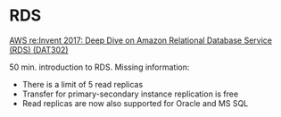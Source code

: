 # RDS

[AWS re:Invent 2017: Deep Dive on Amazon Relational Database Service (RDS) (DAT302)](https://www.youtube.com/watch?v=TJxC-B9Q9tQ)

50 min. introduction to RDS.
Missing information:
- There is a limit of 5 read replicas
- Transfer for primary-secondary instance replication is free
- Read replicas are now also supported for Oracle and MS SQL